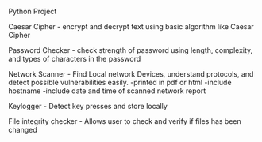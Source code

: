 Python Project

Caesar Cipher - encrypt and decrypt text using basic algorithm like Caesar Cipher

Password Checker - check strength of password using length, complexity, and types of characters in the password

Network Scanner - Find Local network Devices, understand protocols, and detect possible vulnerabilities easily.
-printed in pdf or html
-include hostname
-include date and time of scanned network report

Keylogger - Detect key presses and store locally

File integrity checker - Allows user to check and verify if files has been changed

